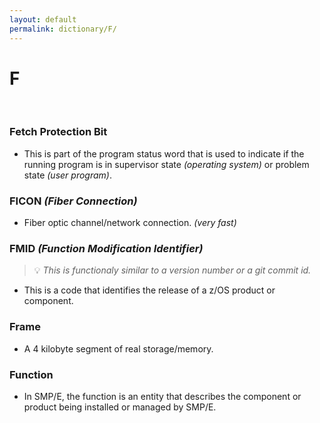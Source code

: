 ```yaml
---
layout: default
permalink: dictionary/F/
---
```


# F

&nbsp;

### Fetch Protection Bit
* This is part of the program status word that is used to indicate if the running program is in supervisor state *(operating system)* or problem state *(user program)*.

### FICON *(Fiber Connection)*
* Fiber optic channel/network connection. *(very fast)*

### FMID *(Function Modification Identifier)*
> 💡 _This is functionaly similar to a version number or a git commit id._

* This is a code that identifies the release of a z/OS product or component.

### Frame
* A 4 kilobyte segment of real storage/memory.

### Function
* In SMP/E, the function is an entity that describes the component or product being installed or managed by SMP/E.